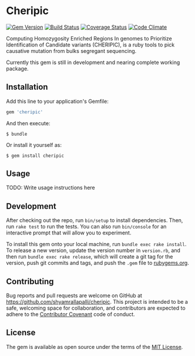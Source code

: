 # Cheripic

[![Gem Version](https://badge.fury.io/rb/cheripic.svg)](https://badge.fury.io/rb/cheripic)
[![Build Status](https://travis-ci.org/shyamrallapalli/cheripic.svg?branch=master)](https://travis-ci.org/shyamrallapalli/cheripic)
[![Coverage Status](https://coveralls.io/repos/github/shyamrallapalli/cheripic/badge.svg?branch=master)](https://coveralls.io/github/shyamrallapalli/cheripic?branch=master)
[![Code Climate](https://codeclimate.com/github/shyamrallapalli/cheripic/badges/gpa.svg)](https://codeclimate.com/github/shyamrallapalli/cheripic)



Computing Homozygosity Enriched Regions In genomes to Prioritize Identification of Candidate variants (CHERIPIC), 
is a ruby tools to pick causative mutation from bulks segregant sequencing.     
        
Currently this gem is still in development and nearing complete working package.
        
        
## Installation

Add this line to your application's Gemfile:

```ruby
gem 'cheripic'
```

And then execute:

    $ bundle

Or install it yourself as:

    $ gem install cheripic

## Usage

TODO: Write usage instructions here

## Development

After checking out the repo, run `bin/setup` to install dependencies. Then, run `rake test` to run the tests. You can also run `bin/console` for an interactive prompt that will allow you to experiment.

To install this gem onto your local machine, run `bundle exec rake install`. To release a new version, update the version number in `version.rb`, and then run `bundle exec rake release`, which will create a git tag for the version, push git commits and tags, and push the `.gem` file to [rubygems.org](https://rubygems.org).

## Contributing

Bug reports and pull requests are welcome on GitHub at https://github.com/shyamrallapalli/cheripic. This project is intended to be a safe, welcoming space for collaboration, and contributors are expected to adhere to the [Contributor Covenant](contributor-covenant.org) code of conduct.


## License

The gem is available as open source under the terms of the [MIT License](http://opensource.org/licenses/MIT).

